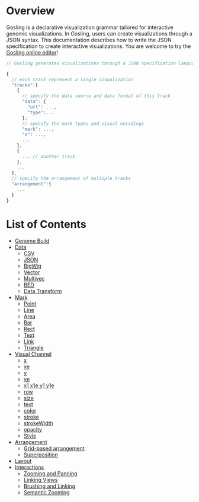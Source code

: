# Overview
Gosling is a declarative visualization grammar tailored for interactive genomic visualizations. In Gosling, users can create visualizations through a JSON syntax. This documentation describes how to write the JSON specification to create interactive visualizations.
You are welcome to try the [Gosling online editor](https://gosling-lang.github.io/gosling.js/)!

```javascript
// Gosling generates visualizations through a JSON specification language

{
  // each track represent a single visualization
  "tracks":[
    {
      // specify the data source and data format of this track
      "data": {
        "url": ...,
        "type":...
      },
      // specify the mark types and visual encodings
      "mark": ...,
      "x": ...,
      ...
    },
    {
      ... // another track
    },
    ...
  ],
  // specify the arrangement of multiple tracks
  "arrangement":{
    ...
  }
}
```

# List of Contents
- [Genome Build](https://github.com/gosling-lang/gosling.js/wiki/Genome-Builds)
- [Data](https://github.com/gosling-lang/gosling.js/wiki/Data)
  - [CSV](https://github.com/gosling-lang/gosling.js/wiki/Data#csv)
  - [JSON](https://github.com/gosling-lang/gosling.js/wiki/Data#json)
  - [BigWig](https://github.com/gosling-lang/gosling.js/wiki/bigwig)
  - [Vector](https://github.com/gosling-lang/gosling.js/wiki/Data#vector)
  - [Multivec](https://github.com/gosling-lang/gosling.js/wiki/Data#multivec)
  - [BED](https://github.com/gosling-lang/gosling.js/wiki/Data#bed)
  - [Data Transform](https://github.com/gosling-lang/gosling.js/wiki/Data#data-transform)
- [Mark](https://github.com/gosling-lang/gosling.js/wiki/Mark)
  - [Point](https://github.com/gosling-lang/gosling.js/wiki/Mark#point)
  - [Line](https://github.com/gosling-lang/gosling.js/wiki/Mark#line)
  - [Area](https://github.com/gosling-lang/gosling.js/wiki/Mark#area)
  - [Bar](https://github.com/gosling-lang/gosling.js/wiki/Mark#bar)
  - [Rect](https://github.com/gosling-lang/gosling.js/wiki/Mark#rect)
  - [Text](https://github.com/gosling-lang/gosling.js/wiki/Mark#text)
  - [Link](https://github.com/gosling-lang/gosling.js/wiki/Mark#link)
  - [Triangle](https://github.com/gosling-lang/gosling.js/wiki/Mark#triangle)
- [Visual Channel](https://github.com/gosling-lang/gosling.js/wiki/Visual-Channel)
  - [x](https://github.com/gosling-lang/gosling.js/wiki/Visual-Channel#x)
  - [xe](https://github.com/gosling-lang/gosling.js/wiki/Visual-Channel#xe)
  - [y](https://github.com/gosling-lang/gosling.js/wiki/Visual-Channel#y)
  - [ye](https://github.com/gosling-lang/gosling.js/wiki/Visual-Channel#ye)
  - [x1 x1e y1 y1e](https://github.com/gosling-lang/gosling.js/wiki/Visual-Channel#x1-x1e-y1-y1e)
  - [row](https://github.com/gosling-lang/gosling.js/wiki/Visual-Channel#row)
  - [size](https://github.com/gosling-lang/gosling.js/wiki/Visual-Channel#size)
  - [text](https://github.com/gosling-lang/gosling.js/wiki/Visual-Channel#text-1)
  - [color](https://github.com/gosling-lang/gosling.js/wiki/Visual-Channel#color)
  - [stroke](https://github.com/gosling-lang/gosling.js/wiki/Visual-Channel#stroke)
  - [strokeWidth](https://github.com/gosling-lang/gosling.js/wiki/Visual-Channel#strokewidth)
  - [opacity](https://github.com/gosling-lang/gosling.js/wiki/Visual-Channel#opacity)
  - [Style](https://github.com/gosling-lang/gosling.js/wiki/Track#style)
- [Arrangement](https://github.com/gosling-lang/gosling.js/wiki/Track#arrangement)
  - [Grid-based arrangement](https://github.com/gosling-lang/gosling.js/wiki/Track#grid-based-arrangement)
  - [Superposition](https://github.com/gosling-lang/gosling.js/wiki/Track#superposition)
- [Layout](https://github.com/gosling-lang/gosling.js/wiki/Track#layout)
- [Interactions](https://github.com/gosling-lang/gosling.js/wiki/User-Interaction)
  - [Zooming and Panning](https://github.com/gosling-lang/gosling.js/wiki/User-Interaction#zooming-and-panning)
  - [Linking Views](https://github.com/gosling-lang/gosling.js/wiki/User-Interaction#linking-views)
  - [Brushing and Linking](https://github.com/gosling-lang/gosling.js/wiki/User-Interaction#brushing-and-linking)
  - [Semantic Zooming](https://github.com/gosling-lang/gosling.js/wiki/User-Interaction#semantic-zooming)
